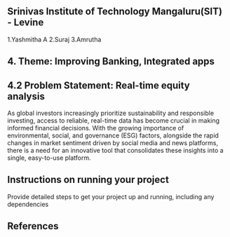 ## Srinivas Institute of Technology Mangaluru(SIT) - Levine
1.Yashmitha A
2.Suraj
3.Amrutha

## 4. Theme: Improving Banking, Integrated apps
## 4.2 Problem Statement: Real-time equity analysis
As global investors increasingly prioritize sustainability and responsible investing, access to 
reliable, real-time data has become crucial in making informed financial decisions. With the 
growing importance of environmental, social, and governance (ESG) factors, alongside the 
rapid changes in market sentiment driven by social media and news platforms, there is a need 
for an innovative tool that consolidates these insights into a single, easy-to-use platform.

## Instructions on running your project
Provide detailed steps to get your project up and running, including any dependencies

## References
